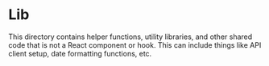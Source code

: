 # Lib

This directory contains helper functions, utility libraries, and other shared code that is not a React component or hook. This can include things like API client setup, date formatting functions, etc.

